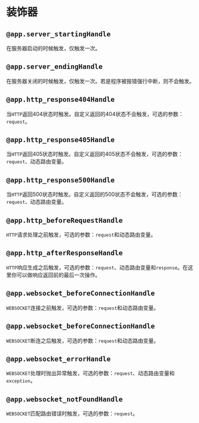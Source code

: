 # **装饰器**

## **`@app.server_startingHandle`**

在服务器启动的时候触发，仅触发一次。

## **`@app.server_endingHandle`**

在服务器关闭的时候触发，仅触发一次。若是程序被报错强行中断，则不会触发。

## **`@app.http_response404Handle`**

当`HTTP`返回404状态时触发。自定义返回的404状态不会触发，可选的参数：`request`。

## **`@app.http_response405Handle`**

当`HTTP`返回405状态时触发。自定义返回的405状态不会触发，可选的参数：`request`、动态路由变量。

## **`@app.http_response500Handle`**

当`HTTP`返回500状态时触发。自定义返回的500状态不会触发，可选的参数：`request`、动态路由变量。

## **`@app.http_beforeRequestHandle`**

`HTTP`请求处理之前触发，可选的参数：`request`和动态路由变量。

## **`@app.http_afterResponseHandle`**

`HTTP`响应生成之后触发，可选的参数：`request`、动态路由变量和`response`。在这里你可以做响应返回前的最后一次操作。

## **`@app.websocket_beforeConnectionHandle`**

`WEBSOCKET`连接之前触发，可选的参数：`request`和动态路由变量。

## **`@app.websocket_beforeConnectionHandle`**

`WEBSOCKET`断连之后触发，可选的参数：`request`和动态路由变量。

## **`@app.websocket_errorHandle`**

`WEBSOCKET`处理时抛出异常触发，可选的参数：`request`、动态路由变量和`exception`。

## **`@app.websocket_notFoundHandle`**

`WEBSOCKET`匹配路由错误时触发，可选的参数：`request`。
